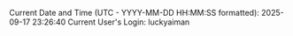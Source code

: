 Current Date and Time (UTC - YYYY-MM-DD HH:MM:SS formatted): 2025-09-17 23:26:40
Current User's Login: luckyaiman
